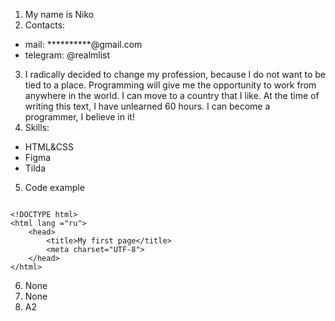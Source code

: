 1. My name is Niko
2. Contacts:
* mail: **********@gmail.com
* telegram: @realmlist
3. I radically decided to change my profession, because I do not want to be tied to a place. Programming will give me the opportunity to work from anywhere in the world. I can move to a country that I like. At the time of writing this text, I have unlearned 60 hours. I can become a programmer, I believe in it!
4. Skills: 
* HTML&CSS
* Figma
* Tilda
5. Code example

```

<!DOCTYPE html>
<html lang ="ru">
    <head>
    	<title>My first page</title>
    	<meta charset="UTF-8">
    </head>
</html>

```
6. None
7. None
8. A2